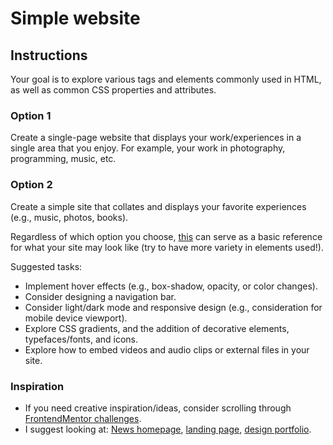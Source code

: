 # Simple website

## Instructions

Your goal is to explore various tags and elements commonly used in HTML, as well as common CSS properties and
attributes.

### Option 1

Create a single-page website that displays your work/experiences in a single area that you enjoy.
For example, your work in photography, programming, music, etc.

### Option 2

Create a simple site that collates and displays your favorite experiences (e.g., music, photos, books).

Regardless of which option you choose, [this](https://chjus.github.io/ChJus/) can serve as a basic reference for what
your site may look like (try to have more variety in elements used!).

Suggested tasks:

- Implement hover effects (e.g., box-shadow, opacity, or color changes).
- Consider designing a navigation bar.
- Consider light/dark mode and responsive design (e.g., consideration for mobile device viewport).
- Explore CSS gradients, and the addition of decorative elements, typefaces/fonts, and icons.
- Explore how to embed videos and audio clips or external files in your site.

### Inspiration

- If you need creative inspiration/ideas, consider scrolling
  through [FrontendMentor challenges](https://www.frontendmentor.io/challenges).
- I suggest looking at: [News homepage](https://www.frontendmentor.io/challenges/news-homepage-H6SWTa1MFl),
  [landing page](https://www.frontendmentor.io/challenges/equalizer-landing-page-7VJ4gp3DE),
  [design portfolio](https://www.frontendmentor.io/challenges/singlepage-design-portfolio-2MMhyhfKVo).